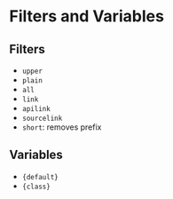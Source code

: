 # Filters and Variables

## Filters

* `upper`
* `plain`
* `all`
* `link`
* `apilink`
* `sourcelink`
* `short`: removes prefix


## Variables

* `{default}`
* `{class}`
